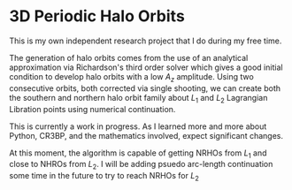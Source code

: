 # 3D Periodic Halo Orbits
This is my own independent research project that I do during my free time. 

The generation of halo orbits comes from the use of an analytical approximation via Richardson's third order solver which gives a good initial condition to develop halo orbits with a low $A_{z}$ amplitude. Using two consecutive orbits, both corrected via single shooting, we can create both the southern and northern halo orbit family about $L_{1}$ and $L_{2}$ Lagrangian Libration points using numerical continuation. 

This is currently a work in progress. As I learned more and more about Python, CR3BP, and the mathematics involved, expect significant changes.

At this moment, the algorithm is capable of getting NRHOs from $L_{1}$ and close to NHROs from $L_{2}$. I will be adding psuedo arc-length continuation some time in the future to try to reach NRHOs for $L_{2}$

